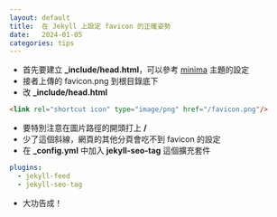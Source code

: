 ```yaml
---
layout: default
title:  在 Jekyll 上設定 favicon 的正確姿勢
date:   2024-01-05
categories: tips
---
```


- 首先要建立 **_include/head.html**，可以參考 [minima](https://github.com/jekyll/minima/blob/master/_includes/head.html) 主題的設定
-  接者上傳的 favicon.png 到根目錄底下
-   改 **_include/head.html**

```html
<link rel="shortcut icon" type="image/png" href="/favicon.png"/>
```


- 要特別注意在圖片路徑的開頭打上 **/**
- 少了這個斜線，網頁的其他分頁會吃不到 favicon 的設定
- 在 **_config.yml** 中加入 **jekyll-seo-tag** 這個擴充套件


```yml
plugins:
  - jekyll-feed
  - jekyll-seo-tag
```


- 大功告成！
